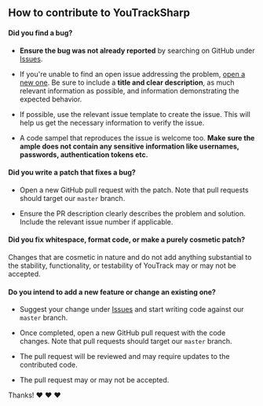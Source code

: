 ## How to contribute to YouTrackSharp

#### **Did you find a bug?**

* **Ensure the bug was not already reported** by searching on GitHub under [Issues](https://github.com/JetBrains/YouTrackSharp/issues).

* If you're unable to find an open issue addressing the problem, [open a new one](https://github.com/JetBrains/YouTrackSharp/issues/new). Be sure to include a **title and clear description**, as much relevant information as possible, and information demonstrating the expected behavior.

* If possible, use the relevant issue template to create the issue. This will help us get the necessary information to verify the issue.

* A code sampel that reproduces the issue is welcome too. **Make sure the ample does not contain any sensitive information like usernames, passwords, authentication tokens etc.**

#### **Did you write a patch that fixes a bug?**

* Open a new GitHub pull request with the patch. Note that pull requests should target our `master` branch.

* Ensure the PR description clearly describes the problem and solution. Include the relevant issue number if applicable.

#### **Did you fix whitespace, format code, or make a purely cosmetic patch?**

Changes that are cosmetic in nature and do not add anything substantial to the stability, functionality, or testability of YouTrack may or may not be accepted.

#### **Do you intend to add a new feature or change an existing one?**

* Suggest your change under [Issues](https://github.com/JetBrains/YouTrackSharp/issues) and start writing code against our `master` branch.

* Once completed, open a new GitHub pull request with the code changes. Note that pull requests should target our `master` branch.

* The pull request will be reviewed and may require updates to the contributed code.

* The pull request may or may not be accepted.

Thanks! :heart: :heart: :heart:
